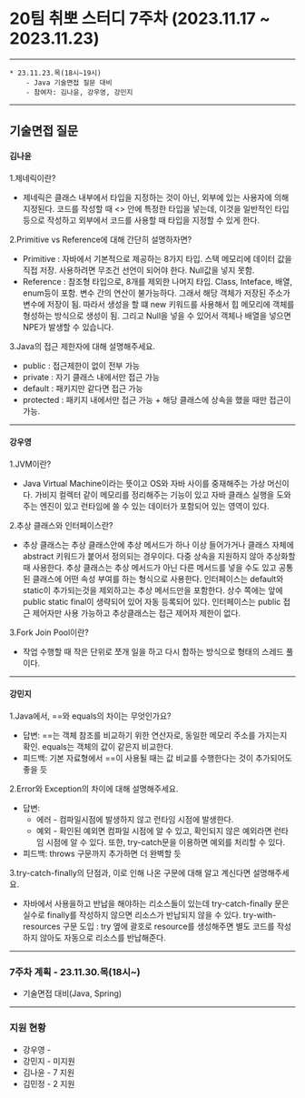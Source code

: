 # 20팀 취뽀 스터디 7주차 (2023.11.17 ~ 2023.11.23)

---
    * 23.11.23.목(18시~19시)
        - Java 기술면접 질문 대비
        - 참여자: 김나윤, 강우영, 강민지
        
---
## 기술면접 질문

#### 김나윤

1.제네릭이란?
- 제네릭은 클래스 내부에서 타입을 지정하는 것이 아닌, 외부에 있는 사용자에 의해 지정된다.
코드를 작성할 때 <> 안에 특정한 타입을 넣는데, 이것을 일반적인 타입 <T> 등으로 작성하고 외부에서 코드를 사용할 때 타입을 지정할 수 있게 한다.

2.Primitive vs Reference에 대해 간단히 설명하자면?
- Primitive : 자바에서 기본적으로 제공하는 8가지 타입. 스택 메모리에 데이터 값을 직접 저장. 사용하려면 무조건 선언이 되어야 한다. Null값을 넣지 못함.
- Reference : 참조형 타입으로, 8개를 제외한 나머지 타입. Class, Inteface, 배열, enum등이 포함. 변수 간의 연산이 불가능하다. 그래서 해당 객체가 저장된 주소가 변수에 저장이 됨. 따라서 생성을 할 떄 new 키워드를 사용해서 힙 메모리에 객체를 형성하는 방식으로 생성이 됨. 그리고 Null을 넣을 수 있어서 객체나 배열을 넣으면 NPE가 발생할 수 있습니다. 

3.Java의 접근 제한자에 대해 설명해주세요.
- public : 접근제한이 없이 전부 가능
- private : 자기 클래스 내에서만 접근 가능
- default : 패키지만 같다면 접근 가능
- protected : 패키지 내에서만 접근 가능 + 해당 클래스에 상속을 했을 때만 접근이 가능. 

 ---
#### 강우영

1.JVM이란?
- Java Virtual Machine이라는 뜻이고 OS와 자바 사이를 중재해주는 가상 머신이다.
가비지 컬렉터 같이 메모리를 정리해주는 기능이 있고 자바 클래스 실행을 도와주는 엔진이 있고 
런타임에 쓸 수 있는 데이터가 포함되어 있는 영역이 있다.

2.추상 클래스와 인터페이스란?
- 추상 클래스는 추상 클래스안에 추상 메서드가 하나 이상 들어가거나 클래스 자체에 abstract 키워드가 붙어서 정의되는 경우이다.
다중 상속을 지원하지 않아 추상화할 때 사용한다. 
추상 클래스는 추상 메서드가 아닌 다른 메서드를 넣을 수도 있고 공통된 클래스에 어떤 속성 부여를 하는 형식으로 사용한다. 
인터페이스는 default와 static이 추가되는것을 제외하고는 추상 메서드만을 포함한다. 
상수 쪽에는 앞에 public static final이 생략되어 있어 자동 등록되어 있다. 
인터페이스는 public 접근 제어자만 사용 가능하고 추상클래스는 접근 제어자 제한이 없다.

3.Fork Join Pool이란?
- 작업 수행할 때 작은 단위로 쪼개 일을 하고 다시 합하는 방식으로 형태의 스레드 풀이다.

---
#### 강민지

1.Java에서, ==와 equals의 차이는 무엇인가요?
- 답변: ==는 객체 참조를 비교하기 위한 연산자로, 동일한 메모리 주소를 가지는지 확인. equals는 객체의 값이 같은지 비교한다.
- 피드백: 기본 자료형에서 ==이 사용될 때는 값 비교를 수행한다는 것이 추가되어도 좋을 듯
  
2.Error와 Exception의 차이에 대해 설명해주세요.
- 답변:
  - 에러 - 컴파일시점에 발생하지 않고 런타임 시점에 발생한다. 
  - 예외 - 확인된 예외면 컴파일 시점에 알 수 있고, 확인되지 않은 예외라면 런타임 시점에 알 수 있다. 또한, try-catch문을 이용하면 예외를 처리할 수 있다.
- 피드백: throws 구문까지 추가하면 더 완벽할 듯

3.try-catch-finally의 단점과, 이로 인해 나온 구문에 대해 알고 계신다면 설명해주세요.
- 자바에서 사용을하고 반납을 해야하는 리소스들이 있는데 try-catch-finally 문은 실수로 finally를 작성하지 않으면 리소스가 반납되지 않을 수 있다.
try-with-resources 구문 도입 : try 옆에 괄호로 resource를 생성해주면 별도 코드를 작성하지 않아도 자동으로 리소스를 반납해준다.

---
### 7주차 계획 - 23.11.30.목(18시~)
- 기술면접 대비(Java, Spring)

---
### 지원 현황
- 강우영 - 
- 강민지 - 미지원
- 김나윤 - 7 지원
- 김민정 - 2 지원
